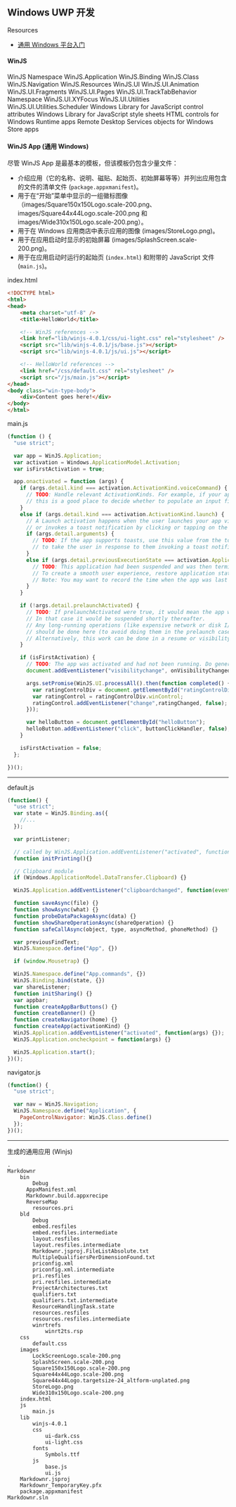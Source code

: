 ## Windows UWP 开发

Resources
* [通用 Windows 平台入门](https://developer.microsoft.com/windows/apps/getstarted)

#### WinJS

WinJS Namespace
WinJS.Application
WinJS.Binding
WinJS.Class
WinJS.Navigation
WinJS.Resources
WinJS.UI
WinJS.UI.Animation
WinJS.UI.Fragments
WinJS.UI.Pages
WinJS.UI.TrackTabBehavior Namespace
WinJS.UI.XYFocus
WinJS.UI.Utilities
WinJS.UI.Utilities.Scheduler
Windows Library for JavaScript control attributes
Windows Library for JavaScript style sheets
HTML controls for Windows Runtime apps
Remote Desktop Services objects for Windows Store apps



#### WinJS App (通用 Windows)

尽管 WinJS App 是最基本的模板，但该模板仍包含少量文件：
* 介绍应用（它的名称、说明、磁贴、起始页、初始屏幕等等）并列出应用包含的文件的清单文件 (`package.appxmanifest`)。
* 用于在“开始”菜单中显示的一组徽标图像（images/Square150x150Logo.scale-200.png、images/Square44x44Logo.scale-200.png 和 images/Wide310x150Logo.scale-200.png）。
* 用于在 Windows 应用商店中表示应用的图像 (images/StoreLogo.png)。
* 用于在应用启动时显示的初始屏幕 (images/SplashScreen.scale-200.png)。
* 用于在应用启动时运行的起始页 (`index.html`) 和附带的 JavaScript 文件 (`main.js`)。

index.html
```html
<!DOCTYPE html>
<html>
<head>
    <meta charset="utf-8" />
    <title>HelloWorld</title>

    <!-- WinJS references -->
    <link href="lib/winjs-4.0.1/css/ui-light.css" rel="stylesheet" />
    <script src="lib/winjs-4.0.1/js/base.js"></script>
    <script src="lib/winjs-4.0.1/js/ui.js"></script>

    <!-- HelloWorld references -->
    <link href="/css/default.css" rel="stylesheet" />
    <script src="/js/main.js"></script>
</head>
<body class="win-type-body">
    <div>Content goes here!</div>
</body>
</html>
```

main.js
```JavaScript
(function () {
  "use strict";

  var app = WinJS.Application;
  var activation = Windows.ApplicationModel.Activation;
  var isFirstActivation = true;

  app.onactivated = function (args) {
    if (args.detail.kind === activation.ActivationKind.voiceCommand) {
      // TODO: Handle relevant ActivationKinds. For example, if your app can be started by voice commands,
      // this is a good place to decide whether to populate an input field or choose a different initial view.
    }
    else if (args.detail.kind === activation.ActivationKind.launch) {
      // A Launch activation happens when the user launches your app via the tile
      // or invokes a toast notification by clicking or tapping on the body.
      if (args.detail.arguments) {
        // TODO: If the app supports toasts, use this value from the toast payload to determine where in the app
        // to take the user in response to them invoking a toast notification.
      }
      else if (args.detail.previousExecutionState === activation.ApplicationExecutionState.terminated) {
        // TODO: This application had been suspended and was then terminated to reclaim memory.
        // To create a smooth user experience, restore application state here so that it looks like the app never stopped running.
        // Note: You may want to record the time when the app was last suspended and only restore state if they've returned after a short period.
      }
    }

    if (!args.detail.prelaunchActivated) {
      // TODO: If prelaunchActivated were true, it would mean the app was prelaunched in the background as an optimization.
      // In that case it would be suspended shortly thereafter.
      // Any long-running operations (like expensive network or disk I/O) or changes to user state which occur at launch
      // should be done here (to avoid doing them in the prelaunch case).
      // Alternatively, this work can be done in a resume or visibilitychanged handler.
    }

    if (isFirstActivation) {
      // TODO: The app was activated and had not been running. Do general startup initialization here.
      document.addEventListener("visibilitychange", onVisibilityChanged);

      args.setPromise(WinJS.UI.processAll().then(function completed() {
        var ratingControlDiv = document.getElementById("ratingControlDiv");
        var ratingControl = ratingControlDiv.winControl;
        ratingControl.addEventListener("change",ratingChanged, false);
      }));

      var helloButton = document.getElementById("helloButton");
      helloButton.addEventListener("click", buttonClickHandler, false);
    }

    isFirstActivation = false;
  };

})();
```

-----
default.js

```javascript
(function() {
  "use strict";
  var state = WinJS.Binding.as({
    //...
  });

  var printListener;

  // called by WinJS.Application.addEventListener("activated", function(args)
  function initPrinting(){}

  // Clipboard module
  if (Windows.ApplicationModel.DataTransfer.Clipboard) {}

  WinJS.Application.addEventListener("clipboardchanged", function(event) {}

  function saveAsync(file) {}
  function showAsync(what) {}
  function probeDataPackageAsync(data) {}
  function showShareOperationAsync(shareOperation) {}
  function safeCallAsync(object, type, asyncMethod, phoneMethod) {}

  var previousFindText;
  WinJS.Namespace.define("App", {})

  if (window.Mousetrap) {}

  WinJS.Namespace.define("App.commands", {})
  WinJS.Binding.bind(state, {})
  var shareListener;
  function initSharing() {}
  var appbar;
  function createAppBarButtons() {}
  function createBanner() {}
  function createNavigator(home) {}
  function createApp(activationKind) {}
  WinJS.Application.addEventListener("activated", function(args) {});
  WinJS.Application.oncheckpoint = function(args) {}

  WinJS.Application.start();
})();
```

navigator.js
```javascript
(function() {
  "use strict";

  var nav = WinJS.Navigation;
  WinJS.Namespace.define("Application", {
    PageControlNavigator: WinJS.Class.define()  
  });
})();  
```






-----

生成的通用应用 (Winjs)
````
.
Markdownr
	bin
		Debug
      AppxManifest.xml
      Markdownr.build.appxrecipe
      ReverseMap
        resources.pri
	bld
		Debug
  		embed.resfiles
  		embed.resfiles.intermediate
  		layout.resfiles
  		layout.resfiles.intermediate
  		Markdownr.jsproj.FileListAbsolute.txt
  		MultipleQualifiersPerDimensionFound.txt
  		priconfig.xml
  		priconfig.xml.intermediate
  		pri.resfiles
  		pri.resfiles.intermediate
  		ProjectArchitectures.txt
  		qualifiers.txt
  		qualifiers.txt.intermediate
  		ResourceHandlingTask.state
  		resources.resfiles
  		resources.resfiles.intermediate
  		winrtrefs
  			winrt2ts.rsp
	css
		default.css
	images
		LockScreenLogo.scale-200.png
		SplashScreen.scale-200.png
		Square150x150Logo.scale-200.png
		Square44x44Logo.scale-200.png
		Square44x44Logo.targetsize-24_altform-unplated.png
		StoreLogo.png
		Wide310x150Logo.scale-200.png
	index.html
	js
		main.js
	lib
		winjs-4.0.1
		css
		 	ui-dark.css
		 	ui-light.css
		fonts
		 	Symbols.ttf
		js
			base.js
			ui.js
	Markdownr.jsproj
	Markdownr_TemporaryKey.pfx
	package.appxmanifest
Markdownr.sln
````
